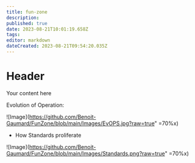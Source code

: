 ```yaml
---
title: fun-zone
description: 
published: true
date: 2023-08-21T10:01:19.658Z
tags: 
editor: markdown
dateCreated: 2023-08-21T09:54:20.035Z
---
```


# Header
Your content here

Evolution of Operation:

![Image](https://github.com/Benoit-Gaumard/FunZone/blob/main/Images/EvOPS.jpg?raw=true" =70%x)

- How Standards proliferate

![Image](https://github.com/Benoit-Gaumard/FunZone/blob/main/Images/Standards.png?raw=true" =70%x)
